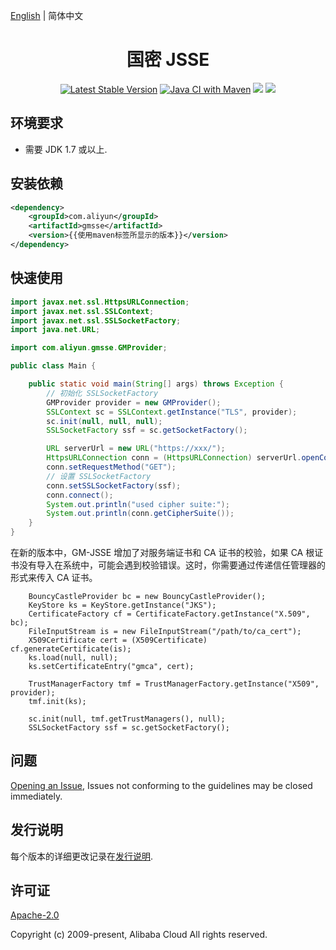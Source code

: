 [English](./README.md) | 简体中文

<h1 align="center">国密 JSSE</h1>

<p align="center">
<a href="https://search.maven.org/search?q=g:%22com.aliyun%22%20AND%20a:%22gmsse%22"><img src="https://img.shields.io/maven-central/v/com.aliyun/gmsse.svg?label=Maven%20Central" alt="Latest Stable Version"/></a>
<a href="https://github.com/aliyun/gm-jsse/actions/workflows/maven.yml"><img src="https://github.com/aliyun/gm-jsse/actions/workflows/maven.yml/badge.svg" alt="Java CI with Maven"/></a>
<a href="https://ci.appveyor.com/project/JacksonTian/alibabacloud-gm-jsse/branch/master"><img src="https://ci.appveyor.com/api/projects/status/7xwn4tw8gcl86im5/branch/master?svg=true"/></a>
<a href="https://codecov.io/gh/aliyun/gm-jsse"><img src="https://codecov.io/gh/aliyun/gm-jsse/branch/master/graph/badge.svg"/></a>
</p>

## 环境要求

- 需要 JDK 1.7 或以上.

## 安装依赖

```xml
<dependency>
    <groupId>com.aliyun</groupId>
    <artifactId>gmsse</artifactId>
    <version>{{使用maven标签所显示的版本}}</version>
</dependency>
```

## 快速使用

```java
import javax.net.ssl.HttpsURLConnection;
import javax.net.ssl.SSLContext;
import javax.net.ssl.SSLSocketFactory;
import java.net.URL;

import com.aliyun.gmsse.GMProvider;

public class Main {

    public static void main(String[] args) throws Exception {
        // 初始化 SSLSocketFactory
        GMProvider provider = new GMProvider();
        SSLContext sc = SSLContext.getInstance("TLS", provider);
        sc.init(null, null, null);
        SSLSocketFactory ssf = sc.getSocketFactory();

        URL serverUrl = new URL("https://xxx/");
        HttpsURLConnection conn = (HttpsURLConnection) serverUrl.openConnection();
        conn.setRequestMethod("GET");
        // 设置 SSLSocketFactory
        conn.setSSLSocketFactory(ssf);
        conn.connect();
        System.out.println("used cipher suite:");
        System.out.println(conn.getCipherSuite());
    }
}
```

在新的版本中，GM-JSSE 增加了对服务端证书和 CA 证书的校验，如果 CA 根证书没有导入在系统中，可能会遇到校验错误。这时，你需要通过传递信任管理器的形式来传入 CA 证书。

```
    BouncyCastleProvider bc = new BouncyCastleProvider();
    KeyStore ks = KeyStore.getInstance("JKS");
    CertificateFactory cf = CertificateFactory.getInstance("X.509", bc);
    FileInputStream is = new FileInputStream("/path/to/ca_cert");
    X509Certificate cert = (X509Certificate) cf.generateCertificate(is);
    ks.load(null, null);
    ks.setCertificateEntry("gmca", cert);

    TrustManagerFactory tmf = TrustManagerFactory.getInstance("X509", provider);
    tmf.init(ks);

    sc.init(null, tmf.getTrustManagers(), null);
    SSLSocketFactory ssf = sc.getSocketFactory();
```

## 问题
[Opening an Issue](https://github.com/aliyun/gm-jsse/issues/new), Issues not conforming to the guidelines may be closed immediately.

## 发行说明
每个版本的详细更改记录在[发行说明](./ChangeLog.txt).

## 许可证
[Apache-2.0](http://www.apache.org/licenses/LICENSE-2.0)

Copyright (c) 2009-present, Alibaba Cloud All rights reserved.
